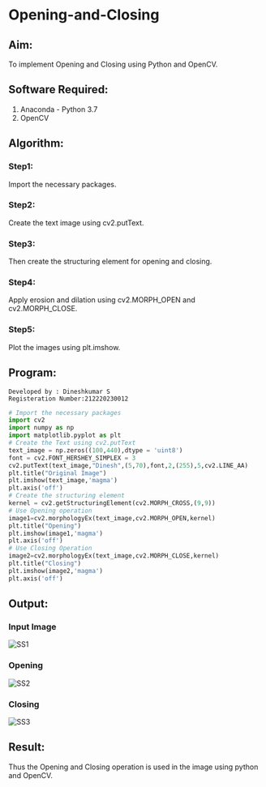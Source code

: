 # Opening-and-Closing

## Aim:
To implement Opening and Closing using Python and OpenCV.

## Software Required:
1. Anaconda - Python 3.7
2. OpenCV

## Algorithm:
### Step1:
Import the necessary packages.
### Step2:
Create the text image using cv2.putText.
### Step3:
Then create the structuring element for opening and closing.
### Step4:
Apply erosion and dilation using cv2.MORPH_OPEN and cv2.MORPH_CLOSE.
### Step5:
Plot the images using plt.imshow.
 
## Program:
```
Developed by : Dineshkumar S
Registeration Number:212220230012
```
``` Python
# Import the necessary packages
import cv2
import numpy as np
import matplotlib.pyplot as plt
# Create the Text using cv2.putText
text_image = np.zeros((100,440),dtype = 'uint8')
font = cv2.FONT_HERSHEY_SIMPLEX = 3
cv2.putText(text_image,"Dinesh",(5,70),font,2,(255),5,cv2.LINE_AA)
plt.title("Original Image")
plt.imshow(text_image,'magma')
plt.axis('off')
# Create the structuring element
kernel = cv2.getStructuringElement(cv2.MORPH_CROSS,(9,9))
# Use Opening operation
image1=cv2.morphologyEx(text_image,cv2.MORPH_OPEN,kernel)
plt.title("Opening")
plt.imshow(image1,'magma')
plt.axis('off')
# Use Closing Operation
image2=cv2.morphologyEx(text_image,cv2.MORPH_CLOSE,kernel)
plt.title("Closing")
plt.imshow(image2,'magma')
plt.axis('off')
```

## Output:
### Input Image
![SS1](https://user-images.githubusercontent.com/75234807/173192404-3d4898da-3280-4d49-8009-4c81e91b1139.png)

### Opening
![SS2](https://user-images.githubusercontent.com/75234807/173192407-36714a2b-339a-4e0a-af0d-7d91ace9eb2c.png)

### Closing
![SS3](https://user-images.githubusercontent.com/75234807/173192412-428c7aa8-8cea-410e-abd9-4541a6eb0e6a.png)

## Result:
Thus the Opening and Closing operation is used in the image using python and OpenCV.
